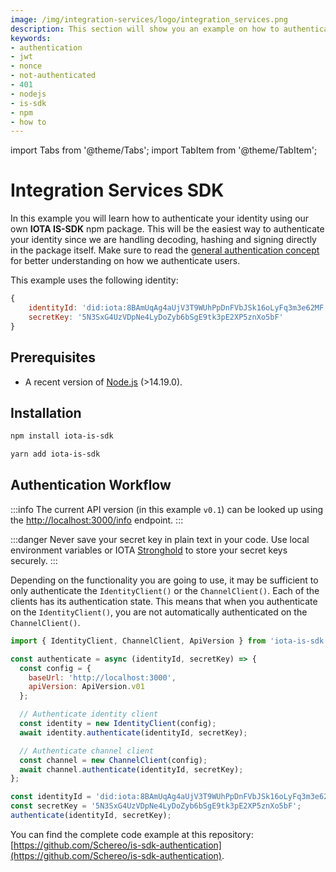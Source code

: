 ```yaml
---
image: /img/integration-services/logo/integration_services.png
description: This section will show you an example on how to authenticate using the IOTA IS-SDK npm package.
keywords:
- authentication
- jwt
- nonce
- not-authenticated
- 401
- nodejs
- is-sdk
- npm
- how to
---
```


import Tabs from '@theme/Tabs';
import TabItem from '@theme/TabItem';

# Integration Services SDK

In this example you will learn how to authenticate your identity using our own **IOTA IS-SDK** npm package. This will be the easiest way to authenticate your identity since we are handling decoding, hashing and signing directly in the package itself. Make sure to read the [general authentication concept](https://wiki.iota.org/integration-services/authentication) for better understanding on how we authenticate users.

This example uses the following identity: 

```js
{
    identityId: 'did:iota:8BAmUqAg4aUjV3T9WUhPpDnFVbJSk16oLyFq3m3e62MF',
    secretKey: '5N3SxG4UzVDpNe4LyDoZyb6bSgE9tk3pE2XP5znXo5bF'
}
```

## Prerequisites 

* A recent version of [Node.js](https://nodejs.org/en/download/) (>14.19.0).

## Installation

<Tabs>
<TabItem value="npm" label="npm">

```bash
npm install iota-is-sdk
```

</TabItem>
<TabItem value="yarn" label="Yarn">

```bash
yarn add iota-is-sdk
```

</TabItem>
</Tabs>

## Authentication Workflow

:::info
The current API version (in this example `v0.1`) can be looked up using the [http://localhost:3000/info](http://localhost:3000/info) endpoint.
:::

:::danger
Never save your secret key in plain text in your code. Use local environment variables or IOTA [Stronghold](https://wiki.iota.org/stronghold.rs/welcome) to store your secret keys securely.
:::

Depending on the functionality you are going to use, it may be sufficient to only authenticate the `IdentityClient()` or the `ChannelClient()`.
Each of the clients has its authentication state. This means that when you authenticate on the `IdentityClient()`, you are not automatically authenticated on the `ChannelClient()`.

```js title="./authenticate.js
import { IdentityClient, ChannelClient, ApiVersion } from 'iota-is-sdk';

const authenticate = async (identityId, secretKey) => {
  const config = {
    baseUrl: 'http://localhost:3000',
    apiVersion: ApiVersion.v01
  };

  // Authenticate identity client
  const identity = new IdentityClient(config);
  await identity.authenticate(identityId, secretKey);

  // Authenticate channel client
  const channel = new ChannelClient(config);
  await channel.authenticate(identityId, secretKey);
};

const identityId = 'did:iota:8BAmUqAg4aUjV3T9WUhPpDnFVbJSk16oLyFq3m3e62MF';
const secretKey = '5N3SxG4UzVDpNe4LyDoZyb6bSgE9tk3pE2XP5znXo5bF';
authenticate(identityId, secretKey);
```

You can find the complete code example at this repository: [https://github.com/Schereo/is-sdk-authentication](https://github.com/Schereo/is-sdk-authentication).